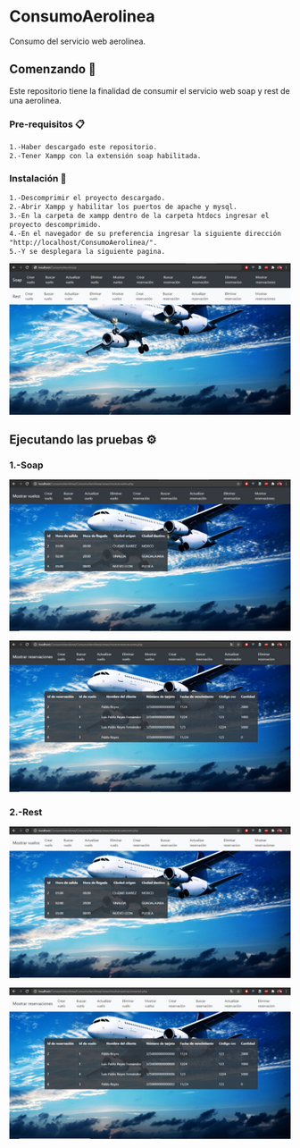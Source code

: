 # ConsumoAerolinea
Consumo del servicio web aerolinea.

## Comenzando 🚀
Este repositorio tiene la finalidad de consumir el servicio web soap y rest de una aerolinea.

### Pre-requisitos 📋
```
1.-Haber descargado este repositorio.
2.-Tener Xampp con la extensión soap habilitada.
```

### Instalación 🔧
```
1.-Descomprimir el proyecto descargado.
2.-Abrir Xampp y habilitar los puertos de apache y mysql.
3.-En la carpeta de xampp dentro de la carpeta htdocs ingresar el proyecto descomprimido.
4.-En el navegador de su preferencia ingresar la siguiente dirección "http://localhost/ConsumoAerolinea/".
5.-Y se desplegara la siguiente pagina.
```
![alt text](https://github.com/lpanonymous/ConsumoAerolinea/blob/master/resources/index.JPG)

## Ejecutando las pruebas ⚙️
### 1.-Soap

![alt text](https://github.com/lpanonymous/ConsumoAerolinea/blob/master/resources/mostrarvuelos.JPG)

![alt text](https://github.com/lpanonymous/ConsumoAerolinea/blob/master/resources/mostrarreservaciones.JPG)

### 2.-Rest

![alt text](https://github.com/lpanonymous/ConsumoAerolinea/blob/master/resources/mostrarvuelosrest.JPG)

![alt text](https://github.com/lpanonymous/ConsumoAerolinea/blob/master/resources/mostrarreservacionesrest.JPG)






 

